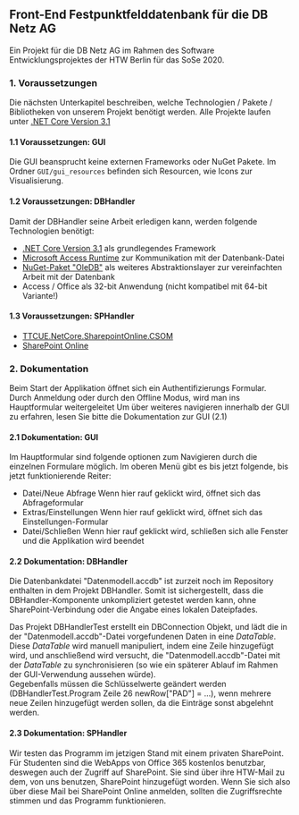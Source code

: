 ## Front-End Festpunktfelddatenbank für die DB Netz AG
Ein Projekt für die DB Netz AG im Rahmen des Software Entwicklungsprojektes der HTW Berlin für das SoSe 2020.


### 1. Voraussetzungen
Die nächsten Unterkapitel beschreiben, welche Technologien / Pakete / Bibliotheken von unserem Projekt benötigt werden.
Alle Projekte laufen unter [.NET Core Version 3.1](https://dotnet.microsoft.com/download/dotnet-core)

#### 1.1 Voraussetzungen: GUI
Die GUI beansprucht keine externen Frameworks oder NuGet Pakete.
Im Ordner `GUI/gui_resources` befinden sich Resourcen, wie Icons zur Visualisierung.

#### 1.2 Voraussetzungen: DBHandler
Damit der DBHandler seine Arbeit erledigen kann, werden folgende Technologien benötigt:

*  [.NET Core Version 3.1](https://dotnet.microsoft.com/download/dotnet-core) als grundlegendes Framework
*  [Microsoft Access Runtime](https://www.microsoft.com/en-us/download/confirmation.aspx?id=13255) zur Kommunikation mit der Datenbank-Datei
*  [NuGet-Paket "OleDB"](https://www.nuget.org/packages/System.Data.OleDb/4.7.1?_src=template) als weiteres Abstraktionslayer zur vereinfachten Arbeit mit der Datenbank
*  Access / Office als 32-bit Anwendung (nicht kompatibel mit 64-bit Variante!)

#### 1.3 Voraussetzungen: SPHandler

* [TTCUE.NetCore.SharepointOnline.CSOM](https://www.nuget.org/packages/TTCUE.NetCore.SharepointOnline.CSOM.16.1.8029.1200)
* [SharePoint Online](https://htwberlinde.sharepoint.com/sites/SWE/) 



### 2. Dokumentation
Beim Start der Applikation öffnet sich ein Authentifizierungs Formular. Durch Anmeldung oder durch den Offline Modus, wird man ins Hauptformular weitergeleitet
Um über weiteres navigieren innerhalb der GUI zu erfahren, lesen Sie bitte die Dokumentation zur GUI (2.1)
#### 2.1 Dokumentation: GUI
Im Hauptformular sind folgende optionen zum Navigieren durch die einzelnen Formulare möglich.
Im oberen Menü gibt es bis jetzt folgende, bis jetzt funktionierende Reiter: 
- Datei/Neue Abfrage
Wenn hier rauf geklickt wird, öffnet sich das Abfrageformular
- Extras/Einstellungen
Wenn hier rauf geklickt wird, öffnet sich das Einstellungen-Formular
- Datei/Schließen
Wenn hier rauf geklickt wird, schließen sich alle Fenster und die Applikation wird beendet

#### 2.2 Dokumentation: DBHandler
Die Datenbankdatei "Datenmodell.accdb" ist zurzeit noch im Repository enthalten in dem Projekt DBHandler. 
Somit ist sichergestellt, dass die DBHandler-Komponente unkompliziert getestet werden kann, ohne SharePoint-Verbindung oder die Angabe eines lokalen Dateipfades.  

Das Projekt DBHandlerTest erstellt ein DBConnection Objekt, und lädt die in der "Datenmodell.accdb"-Datei vorgefundenen Daten in eine *DataTable*.  
Diese *DataTable* wird manuell manipuliert, indem eine Zeile hinzugefügt wird, und anschließend wird versucht, die "Datenmodell.accdb"-Datei mit der *DataTable* zu synchronisieren (so wie ein späterer Ablauf im Rahmen der GUI-Verwendung aussehen würde).  
Gegebenfalls müssen die Schlüsselwerte geändert werden (DBHandlerTest.Program Zeile 26 newRow["PAD"] = ...), wenn mehrere neue Zeilen hinzugefügt werden sollen, da die Einträge sonst abgelehnt werden.

#### 2.3 Dokumentation: SPHandler
Wir testen das Programm im jetzigen Stand mit einem privaten SharePoint.
Für Studenten sind die WebApps von Office 365 kostenlos benutzbar, deswegen auch der Zugriff auf SharePoint.
Sie sind über ihre HTW-Mail zu dem, von uns benutzen, SharePoint hinzugefügt worden.
Wenn Sie sich also über diese Mail bei SharePoint Online anmelden, sollten die Zugriffsrechte stimmen und das Programm funktionieren.
